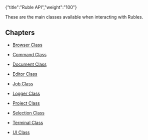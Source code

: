{"title":"Ruble API","weight":"100"}

These are the main classes available when interacting with Rubles.

## Chapters

* [Browser Class](/docs/appc/Axway_Appcelerator_Studio/Axway_Appcelerator_Studio_Guide/Customizing_Studio/Rubles/Ruble_API/Browser_Class/)

* [Command Class](/docs/appc/Axway_Appcelerator_Studio/Axway_Appcelerator_Studio_Guide/Customizing_Studio/Rubles/Ruble_API/Command_Class/)

* [Document Class](/docs/appc/Axway_Appcelerator_Studio/Axway_Appcelerator_Studio_Guide/Customizing_Studio/Rubles/Ruble_API/Document_Class/)

* [Editor Class](/docs/appc/Axway_Appcelerator_Studio/Axway_Appcelerator_Studio_Guide/Customizing_Studio/Rubles/Ruble_API/Editor_Class/)

* [Job Class](/docs/appc/Axway_Appcelerator_Studio/Axway_Appcelerator_Studio_Guide/Customizing_Studio/Rubles/Ruble_API/Job_Class/)

* [Logger Class](/docs/appc/Axway_Appcelerator_Studio/Axway_Appcelerator_Studio_Guide/Customizing_Studio/Rubles/Ruble_API/Logger_Class/)

* [Project Class](/docs/appc/Axway_Appcelerator_Studio/Axway_Appcelerator_Studio_Guide/Customizing_Studio/Rubles/Ruble_API/Project_Class/)

* [Selection Class](/docs/appc/Axway_Appcelerator_Studio/Axway_Appcelerator_Studio_Guide/Customizing_Studio/Rubles/Ruble_API/Selection_Class/)

* [Terminal Class](/docs/appc/Axway_Appcelerator_Studio/Axway_Appcelerator_Studio_Guide/Customizing_Studio/Rubles/Ruble_API/Terminal_Class/)

* [UI Class](/docs/appc/Axway_Appcelerator_Studio/Axway_Appcelerator_Studio_Guide/Customizing_Studio/Rubles/Ruble_API/UI_Class/)
